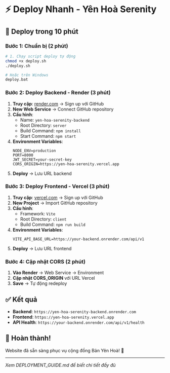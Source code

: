 # ⚡ Deploy Nhanh - Yên Hoà Serenity

## 🎯 Deploy trong 10 phút

### Bước 1: Chuẩn bị (2 phút)
```bash
# 1. Chạy script deploy tự động
chmod +x deploy.sh
./deploy.sh

# Hoặc trên Windows
deploy.bat
```

### Bước 2: Deploy Backend - Render (3 phút)

1. **Truy cập**: [render.com](https://render.com) → Sign up với GitHub
2. **New Web Service** → Connect GitHub repository
3. **Cấu hình**:
   - Name: `yen-hoa-serenity-backend`
   - Root Directory: `server`
   - Build Command: `npm install`
   - Start Command: `npm start`
4. **Environment Variables**:
   ```
   NODE_ENV=production
   PORT=8000
   JWT_SECRET=your-secret-key
   CORS_ORIGIN=https://yen-hoa-serenity.vercel.app
   ```
5. **Deploy** → Lưu URL backend

### Bước 3: Deploy Frontend - Vercel (3 phút)

1. **Truy cập**: [vercel.com](https://vercel.com) → Sign up với GitHub
2. **New Project** → Import GitHub repository
3. **Cấu hình**:
   - Framework: `Vite`
   - Root Directory: `client`
   - Build Command: `npm run build`
4. **Environment Variables**:
   ```
   VITE_API_BASE_URL=https://your-backend.onrender.com/api/v1
   ```
5. **Deploy** → Lưu URL frontend

### Bước 4: Cập nhật CORS (2 phút)

1. **Vào Render** → Web Service → Environment
2. **Cập nhật CORS_ORIGIN** với URL Vercel
3. **Save** → Tự động redeploy

## ✅ Kết quả

- **Backend**: `https://yen-hoa-serenity-backend.onrender.com`
- **Frontend**: `https://yen-hoa-serenity.vercel.app`
- **API Health**: `https://your-backend.onrender.com/api/v1/health`

## 🎉 Hoàn thành!

Website đã sẵn sàng phục vụ cộng đồng Bản Yên Hoà! 🌟

---

*Xem DEPLOYMENT_GUIDE.md để biết chi tiết đầy đủ*
